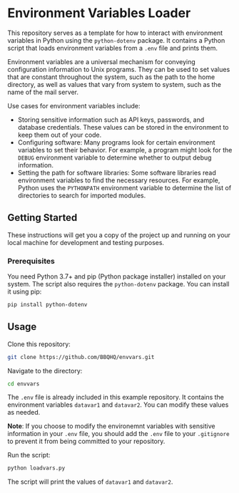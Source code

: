 # Environment Variables Loader

This repository serves as a template for how to interact with environment variables in Python using the `python-dotenv` package. It contains a Python script that loads environment variables from a `.env` file and prints them.

Environment variables are a universal mechanism for conveying configuration information to Unix programs. They can be used to set values that are constant throughout the system, such as the path to the home directory, as well as values that vary from system to system, such as the name of the mail server.

Use cases for environment variables include:

- Storing sensitive information such as API keys, passwords, and database credentials. These values can be stored in the environment to keep them out of your code.
- Configuring software: Many programs look for certain environment variables to set their behavior. For example, a program might look for the `DEBUG` environment variable to determine whether to output debug information.
- Setting the path for software libraries: Some software libraries read environment variables to find the necessary resources. For example, Python uses the `PYTHONPATH` environment variable to determine the list of directories to search for imported modules.

## Getting Started

These instructions will get you a copy of the project up and running on your local machine for development and testing purposes.

### Prerequisites

You need Python 3.7+ and pip (Python package installer) installed on your system. The script also requires the `python-dotenv` package. You can install it using pip:

```bash
pip install python-dotenv
```

## Usage
Clone this repository:
```bash
git clone https://github.com/BBQHQ/envvars.git
```
Navigate to the directory:
```bash
cd envvars
```
The `.env` file is already included in this example repository. It contains the environment variables `datavar1` and `datavar2`. You can modify these values as needed. 

**Note**: If you choose to modify the environemnt variables with sensitive information in your `.env` file, you should add the `.env` file to your `.gitignore` to prevent it from being committed to your repository.

Run the script:
```bash
python loadvars.py
```
The script will print the values of `datavar1` and `datavar2`.
